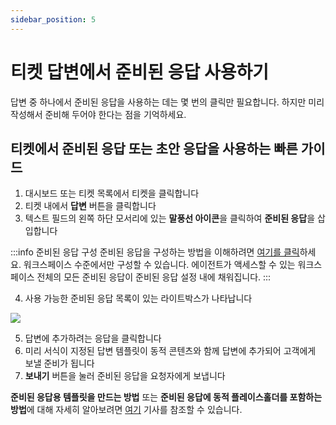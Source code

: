 ```yaml
---
sidebar_position: 5
---
```


# 티켓 답변에서 준비된 응답 사용하기

답변 중 하나에서 준비된 응답을 사용하는 데는 몇 번의 클릭만 필요합니다. 하지만 미리 작성해서 준비해 두어야 한다는 점을 기억하세요.

## 티켓에서 준비된 응답 또는 초안 응답을 사용하는 빠른 가이드

1. 대시보드 또는 티켓 목록에서 티켓을 클릭합니다
2. 티켓 내에서 **답변** 버튼을 클릭합니다
3. 텍스트 필드의 왼쪽 하단 모서리에 있는 **말풍선 아이콘**을 클릭하여 **준비된 응답**을 삽입합니다

:::info 준비된 응답 구성
준비된 응답을 구성하는 방법을 이해하려면 [여기를 클릭](https://support.freshservice.com/en/support/solutions/articles/157147-creating-common-reply-templates-with-canned-responses)하세요. 워크스페이스 수준에서만 구성할 수 있습니다. 에이전트가 액세스할 수 있는 워크스페이스 전체의 모든 준비된 응답이 준비된 응답 설정 내에 채워집니다.
:::

4. 사용 가능한 준비된 응답 목록이 있는 라이트박스가 나타납니다

<img src="https://s3.amazonaws.com/cdn.freshdesk.com/data/helpdesk/attachments/production/50014653755/original/IqKfhXx5YqFdf6S5GtbH_evfxMTQKFFc5g.png?1740087920"  />

5. 답변에 추가하려는 응답을 클릭합니다
6. 미리 서식이 지정된 답변 템플릿이 동적 콘텐츠와 함께 답변에 추가되어 고객에게 보낼 준비가 됩니다
7. **보내기** 버튼을 눌러 준비된 응답을 요청자에게 보냅니다

**준비된 응답용 템플릿을 만드는 방법** 또는 **준비된 응답에 동적 플레이스홀더를 포함하는 방법**에 대해 자세히 알아보려면 [여기](https://support.freshservice.com/en/support/solutions/articles/239543-list-of-dynamic-placeholders) 기사를 참조할 수 있습니다.